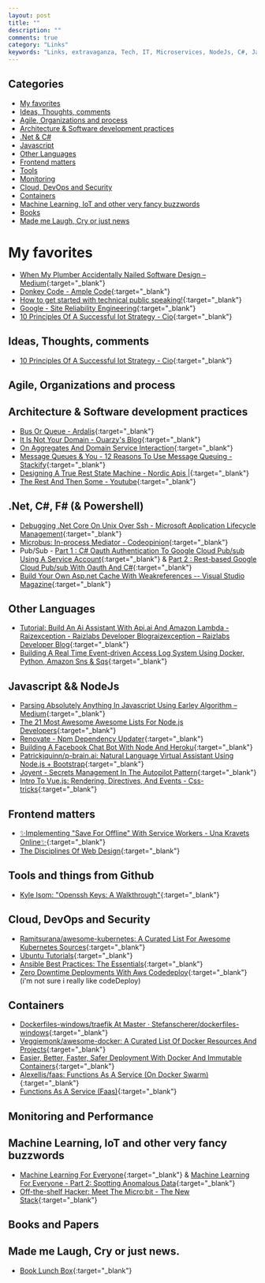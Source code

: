 ```yaml
---
layout: post
title: ""
description: ""
comments: true
category: "Links"
keywords: "Links, extravaganza, Tech, IT, Microservices, NodeJs, C#, Javascript, Solution architecture"
---
```


## Categories ##
* [My favorites](#favorites)
* [Ideas, Thoughts, comments](#ideas)
* [Agile, Organizations and process](#agile)
* [Architecture & Software development practices](#development)
* [.Net & C#](#net)
* [Javascript](#javascript)
* [Other Languages](#polygloting)
* [Frontend matters](#web)
* [Tools](#tools)
* [Monitoring](#monitoring)
* [Cloud, DevOps and Security](#devops)
* [Containers](#containers)
* [Machine Learning, IoT and other very fancy buzzwords](#iot)
* [Books](#books)
* [Made me Laugh, Cry or just news](#news)

# My favorites<a name="favorites"></a> #
* [When My Plumber Accidentally Nailed Software Design – Medium](https://medium.com/@matryer/when-my-plumber-accidentally-nailed-software-design-b900c879f3a1?__s=amwwwz5judsp1dsfgko7#.jcsxv115y){:target="_blank"} 
* [Donkey Code - Ample Code](https://einarwh.wordpress.com/2017/01/21/donkey-code/?__s=amwwwz5judsp1dsfgko7){:target="_blank"}
* [How to get started with technical public speaking!](http://www.hanselman.com/blog/VIDEOHowToGetStartedWithTechnicalPublicSpeaking.aspx){:target="_blank"}
* [Google - Site Reliability Engineering](https://landing.google.com/sre/book/index.html){:target="_blank"}
* [10 Principles Of A Successful Iot Strategy - Cio](http://www.cio.com/article/3162995/internet-of-things/10-principles-of-a-successful-iot-strategy.html#tk.rss_itstrategy){:target="_blank"}

## Ideas, Thoughts, comments <a name="ideas"></a> ##
* [10 Principles Of A Successful Iot Strategy - Cio](http://www.cio.com/article/3162995/internet-of-things/10-principles-of-a-successful-iot-strategy.html#tk.rss_itstrategy){:target="_blank"}

## Agile, Organizations and process<a name="agile"></a> ##

## Architecture & Software development practices <a name="development"></a> ##
* [Bus Or Queue - Ardalis](http://ardalis.com/bus-or-queue?__s=amwwwz5judsp1dsfgko7){:target="_blank"}
* [It Is Not Your Domain - Ouarzy's Blog](http://www.ouarzy.com/2017/01/25/it-is-not-your-domain/?__s=amwwwz5judsp1dsfgko7){:target="_blank"}
* [On Aggregates And Domain Service Interaction](https://ocramius.github.io/blog/on-aggregates-and-external-context-interactions/?__s=amwwwz5judsp1dsfgko7){:target="_blank"}
* [Message Queues & You - 12 Reasons To Use Message Queuing - Stackify](https://stackify.com/message-queues-12-reasons/){:target="_blank"}
* [Designing A True Rest State Machine - Nordic Apis |](http://nordicapis.com/designing-a-true-rest-state-machine/){:target="_blank"}
* [The Rest And Then Some - Youtube](https://www.youtube.com/watch?v=QIv9YR1bMwY){:target="_blank"}

## **.Net, C#, F# (& Powershell)**  <a name="net"></a> ##
* [Debugging .Net Core On Unix Over Ssh - Microsoft Application Lifecycle Management](https://blogs.msdn.microsoft.com/visualstudioalm/2017/01/26/debugging-net-core-on-unix-over-ssh/){:target="_blank"}
* [Microbus: In-process Mediator - Codeopinion](http://codeopinion.com/microbus-in-process-mediator/){:target="_blank"}
* Pub/Sub - [Part 1 : C# Oauth Authentication To Google Cloud Pub/sub Using A Service Account](https://blog.falafel.com/oauth-google-cloud-authentication/){:target="_blank"} & [Part 2 : Rest-based Google Cloud Pub/sub With Oauth And C#](https://blog.falafel.com/rest-google-cloud-pubsub-with-oauth/){:target="_blank"}
* [Build Your Own Asp.net Cache With Weakreferences -- Visual Studio Magazine](https://visualstudiomagazine.com/articles/2017/01/27/asp-net-cache-weakreferences.aspx){:target="_blank"}

## Other Languages  <a name="polygloting"></a> ##
* [Tutorial: Build An Ai Assistant With Api.ai And Amazon Lambda - Raizexception - Raizlabs Developer Blograizexception – Raizlabs Developer Blog](https://www.raizlabs.com/dev/2017/01/build-ai-assistant-api-ai-amazon-lambda/){:target="_blank"}
* [Building A Real Time Event-driven Access Log System Using Docker, Python, Amazon Sns & Sqs](https://medium.com/@eon01/building-a-real-time-event-driven-system-using-docker-python-amazon-sns-sqs-985759e660eb#.f49wso6r0){:target="_blank"}

## Javascript && NodeJs <a name="javascript"></a><a name="nodejs"></a> ##
* [Parsing Absolutely Anything In Javascript Using Earley Algorithm – Medium](https://medium.com/@gajus/parsing-absolutely-anything-in-javascript-using-earley-algorithm-886edcc31e5e#.lcbwm2nce){:target="_blank"}
* [The 21 Most Awesome Awesome Lists For Node.js Developers](https://nodesource.com/blog/the-21-most-awesome-awesome-lists-for-node-js-developers){:target="_blank"}
* [Renovate - Npm Dependency Updater](https://keylocation.sg/our-tech/renovate){:target="_blank"}
* [Building A Facebook Chat Bot With Node And Heroku](https://www.sitepoint.com/building-facebook-chat-bot-node-heroku/){:target="_blank"}
* [Patrickjquinn/p-brain.ai: Natural Language Virtual Assistant Using Node.js + Bootstrap](https://github.com/patrickjquinn/P-Brain.ai){:target="_blank"}
* [Joyent - Secrets Management In The Autopilot Pattern](https://www.joyent.com/blog/secrets-management-in-the-autopilotpattern){:target="_blank"}
* [Intro To Vue.js: Rendering, Directives, And Events - Css-tricks](https://css-tricks.com/intro-to-vue-1-rendering-directives-events/){:target="_blank"}

## Frontend matters <a name="web"></a> ##
* [✨Implementing "Save For Offline" With Service Workers - Una Kravets Online✨](https://una.im/save-offline/){:target="_blank"}
* [The Disciplines Of Web Design](https://robots.thoughtbot.com/designing-for-the-web){:target="_blank"}

## Tools and things from Github <a name="tools"></a> ##
* [Kyle Isom: "Openssh Keys: A Walkthrough"](https://kyleisom.net/articles/ssh_keys.html){:target="_blank"}

## Cloud, DevOps and Security<a name="devops"></a> ##
* [Ramitsurana/awesome-kubernetes: A Curated List For Awesome Kubernetes Sources](https://github.com/ramitsurana/awesome-kubernetes){:target="_blank"}
* [Ubuntu Tutorials](https://tutorials.ubuntu.com/?_ga=1.125539850.1493826982.1485778526){:target="_blank"}
* [Ansible Best Practices: The Essentials](https://www.ansible.com/blog/ansible-best-practices-essentials){:target="_blank"}
* [Zero Downtime Deployments With Aws Codedeploy](https://read.acloud.guru/zero-downtime-deployment-with-aws-codedeploy-and-auto-scaling-groups-8ed002dd2d42#.t39p0d4mf){:target="_blank"} (i'm not sure i really like codeDeploy)

## Containers <a name="containers"></a> ##
* [Dockerfiles-windows/traefik At Master · Stefanscherer/dockerfiles-windows](https://github.com/StefanScherer/dockerfiles-windows/tree/master/traefik#use-with-lets-encrypt){:target="_blank"}
* [Veggiemonk/awesome-docker: A Curated List Of Docker Resources And Projects](https://github.com/veggiemonk/awesome-docker){:target="_blank"}
* [Easier, Better, Faster, Safer Deployment With Docker And Immutable Containers](https://www.infoq.com/presentations/immutable-servers-docker){:target="_blank"}
* [Alexellis/faas: Functions As A Service (On Docker Swarm)](https://github.com/alexellis/faas){:target="_blank"}
* [Functions As A Service (Faas)](http://blog.alexellis.io/functions-as-a-service/){:target="_blank"}

## Monitoring and Performance <a name="monitoring"></a> ##

## Machine Learning, IoT and other very fancy buzzwords <a name="iot"></a> ##
* [Machine Learning For Everyone](https://auth0.com/blog/machine-learning-for-everyone/){:target="_blank"} & [Machine Learning For Everyone - Part 2: Spotting Anomalous Data](https://auth0.com/blog/machine-learning-for-everyone-part-2-abnormal-behavior/){:target="_blank"}
* [Off-the-shelf Hacker: Meet The Micro:bit - The New Stack](http://thenewstack.io/off-shelf-hacker-meet-microbit/){:target="_blank"}
## Books and Papers<a name="books"></a> ##

## Made me Laugh, Cry or just news. <a name="news"></a> ##
* [Book Lunch Box](https://www.theliterarygiftcompany.com/collections/kitchen/products/book-lunch-box-blue){:target="_blank"}